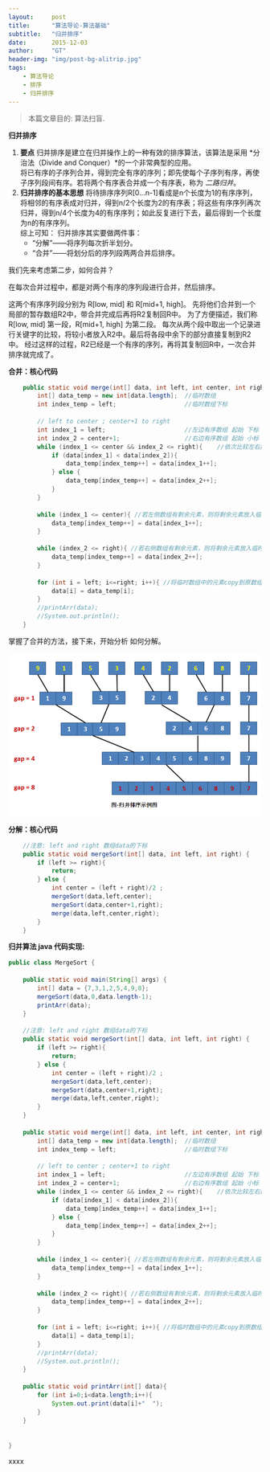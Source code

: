```yaml
---
layout:     post
title:      "算法导论-算法基础"
subtitle:   "归并排序"
date:       2015-12-03
author:     "GT"
header-img: "img/post-bg-alitrip.jpg"
tags:
    - 算法导论
    - 排序
    - 归并排序
---
```


> 本篇文章目的: 算法扫盲.


**归并排序**  

1. **要点**
归并排序是建立在归并操作上的一种有效的排序算法，该算法是采用 *分治法（Divide and Conquer）*的一个非常典型的应用。  
将已有序的子序列合并，得到完全有序的序列；即先使每个子序列有序，再使子序列段间有序。若将两个有序表合并成一个有序表，称为 *二路归并*。
2. **归并排序的基本思想**
将待排序序列R[0...n-1]看成是n个长度为1的有序序列，将相邻的有序表成对归并，得到n/2个长度为2的有序表；将这些有序序列再次归并，得到n/4个长度为4的有序序列；如此反复进行下去，最后得到一个长度为n的有序序列。  
综上可知：
	归并排序其实要做两件事：  
    - “分解”——将序列每次折半划分。  
    - “合并”——将划分后的序列段两两合并后排序。

我们先来考虑第二步，如何合并？

在每次合并过程中，都是对两个有序的序列段进行合并，然后排序。

这两个有序序列段分别为 R[low, mid] 和 R[mid+1, high]。
先将他们合并到一个局部的暂存数组R2中，带合并完成后再将R2复制回R中。
为了方便描述，我们称 R[low, mid] 第一段，R[mid+1, high] 为第二段。
每次从两个段中取出一个记录进行关键字的比较，将较小者放入R2中。最后将各段中余下的部分直接复制到R2中。
经过这样的过程，R2已经是一个有序的序列，再将其复制回R中，一次合并排序就完成了。

**合并：核心代码**

```java
	public static void merge(int[] data, int left, int center, int right) {
		int[] data_temp = new int[data.length];  //临时数组
		int index_temp = left;				     //临时数组下标
		
		// left to center ; center+1 to right
		int index_1 = left;						 //左边有序数组 起始 下标
		int index_2 = center+1;                  //右边有序数组 起始 小标
		while (index_1 <= center && index_2 <= right){    //依次比较左右数组的第一个元素大小
			if (data[index_1] < data[index_2]){
				data_temp[index_temp++] = data[index_1++];
			} else {
				data_temp[index_temp++] = data[index_2++];
			}
		}
		
		while (index_1 <= center){ //若左侧数组有剩余元素，则将剩余元素放入临时数组
			data_temp[index_temp++] = data[index_1++];
		}
		
		while (index_2 <= right){ //若右侧数组有剩余元素，则将剩余元素放入临时数组
			data_temp[index_temp++] = data[index_2++];
		}

		for (int i = left; i<=right; i++){ //将临时数组中的元素copy到原数组
			data[i] = data_temp[i];
		}
		//printArr(data);
		//System.out.println();
	}

```

掌握了合并的方法，接下来，开始分析 如何分解。  

![img](/img/Introduction_to_Algorithms/20151203-002.png)


**分解：核心代码**

```java
	//注意: left and right 数组data的下标
	public static void mergeSort(int[] data, int left, int right) {
		if (left >= right){
			return;
		} else {
			int center = (left + right)/2 ;
			mergeSort(data,left,center);
			mergeSort(data,center+1,right);
			merge(data,left,center,right);
		}
	}
```

**归并算法 java 代码实现:**

```java
public class MergeSort {
	
	public static void main(String[] args) {
		int[] data = {7,3,1,2,5,4,9,8};
		mergeSort(data,0,data.length-1);
		printArr(data);
	}

	//注意: left and right 数组data的下标
	public static void mergeSort(int[] data, int left, int right) {
		if (left >= right){
			return;
		} else {
			int center = (left + right)/2 ;
			mergeSort(data,left,center);
			mergeSort(data,center+1,right);
			merge(data,left,center,right);
		}
	}

	public static void merge(int[] data, int left, int center, int right) {
		int[] data_temp = new int[data.length];  //临时数组
		int index_temp = left;				     //临时数组下标
		
		// left to center ; center+1 to right
		int index_1 = left;						 //左边有序数组 起始 下标
		int index_2 = center+1;                  //右边有序数组 起始 小标
		while (index_1 <= center && index_2 <= right){    //依次比较左右数组的第一个元素大小
			if (data[index_1] < data[index_2]){
				data_temp[index_temp++] = data[index_1++];
			} else {
				data_temp[index_temp++] = data[index_2++];
			}
		}
		
		while (index_1 <= center){ //若左侧数组有剩余元素，则将剩余元素放入临时数组
			data_temp[index_temp++] = data[index_1++];
		}
		
		while (index_2 <= right){ //若右侧数组有剩余元素，则将剩余元素放入临时数组
			data_temp[index_temp++] = data[index_2++];
		}

		for (int i = left; i<=right; i++){ //将临时数组中的元素copy到原数组
			data[i] = data_temp[i];
		}
		//printArr(data);
		//System.out.println();
	}

	public static void printArr(int[] data){
		for (int i=0;i<data.length;i++){
			System.out.print(data[i]+"  ");
		}
	}
	
	
}
```


<red>xxxx</red>



